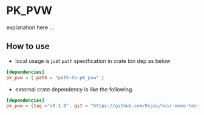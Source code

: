 # PK_PVW

explanation here ...

## How to use

- local usage is just `path` specification in crate bin dep as below
```toml
[dependencies]
pk_pvw = { path = "path-to-pk_pvw" }
```
- external crate dependency is like the following.
```toml
[dependencies]
pk_pvw = {tag ="v0.1.0", git = "https://github.com/0xjei/noir-mono-tester", directory = "crates/pvss/pk_pvw"}
```
